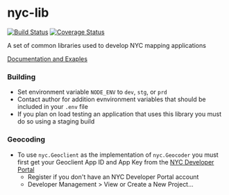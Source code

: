 # nyc-lib

[![Build Status](https://travis-ci.org/timkeane/nyc-lib.svg?branch=master)](https://travis-ci.org/timkeane/nyc-lib) [![Coverage Status](https://coveralls.io/repos/github/timkeane/nyc-lib/badge.svg?branch=master)](https://coveralls.io/github/timkeane/nyc-lib?branch=node)

A set of common libraries used to develop NYC mapping applications

[Documentation and Exaples](https://maps.nyc.gov/nyc-lib/)

### Building

* Set environment variable ```NODE_ENV``` to ```dev```, ```stg```, or ```prd```
* Contact author for addition evnvironment variables that should be included in your ```.env``` file
* If you plan on load testing an application that uses this library you must do so using a staging build

### Geocoding

* To use ```nyc.Geoclient``` as the implementation of ```nyc.Geocoder``` you must first get your Geoclient App ID and App Key from the [NYC Developer Portal](https://developer.cityofnewyork.us/api/geoclient-api)
  * Register if you don't have an NYC Developer Portal account
  * Developer Management > View or Create a New Project...
